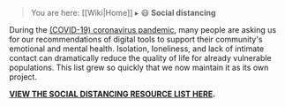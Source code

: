 > You are here: [[Wiki|Home]] ▸ :mask: **Social distancing**

During the [(COVID-19) coronavirus pandemic](https://en.wikipedia.org/wiki/2019%E2%80%9320_coronavirus_pandemic), many people are asking us for our recommendations of digital tools to support their community's emotional and mental health. Isolation, loneliness, and lack of intimate contact can dramatically reduce the quality of life for already vulnerable populations. This list grew so quickly that we now maintain it as its own project.

**[VIEW THE SOCIAL DISTANCING RESOURCE LIST HERE](https://github.com/AnarchoTechNYC/awesome-social-distancing/README.md).**